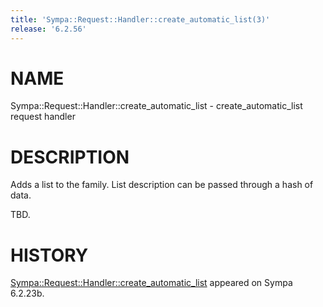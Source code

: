 ```yaml
---
title: 'Sympa::Request::Handler::create_automatic_list(3)'
release: '6.2.56'
---
```


# NAME

Sympa::Request::Handler::create\_automatic\_list -
create\_automatic\_list request handler

# DESCRIPTION

Adds a list to the family. List description can be passed through a hash of
data.

TBD.

# HISTORY

[Sympa::Request::Handler::create\_automatic\_list](./Sympa-Request-Handler-create_automatic_list.3.md) appeared on Sympa 6.2.23b.
